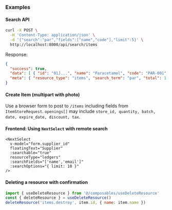 ### Examples

#### Search API
```bash
curl -X POST \
  -H 'Content-Type: application/json' \
  -d '{"search":"par","fields":["name","code"],"limit":5}' \
  http://localhost:8000/api/search/items
```

Response:
```json
{
  "success": true,
  "data": [ { "id": "01J...", "name": "Paracetamol", "code": "PAR-001" } ],
  "meta": { "resource_type": "items", "search_term": "par", "total": 1, "limit": 5 }
}
```

#### Create Item (multipart with photo)
Use a browser form to post to `/items` including fields from `ItemStoreRequest`. `openings[]` may include `store_id, quantity, batch, date, expire_date, discount, tax`.

#### Frontend: Using `NextSelect` with remote search
```vue
<NextSelect
  v-model="form.supplier_id"
  floatingText="Supplier"
  :searchable="true"
  resourceType="ledgers"
  :searchFields="['name','email']"
  :searchOptions="{ limit: 10 }"
/>
```

#### Deleting a resource with confirmation
```js
import { useDeleteResource } from '@/composables/useDeleteResource'
const { deleteResource } = useDeleteResource()
deleteResource('items.destroy', item.id, { name: item.name })
```
